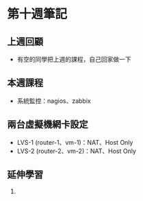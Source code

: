 # 第十週筆記
## 上週回顧
* 有空的同學把上週的課程，自己回家做一下

## 本週課程
* 系統監控：nagios、zabbix

## 兩台虛擬機網卡設定
* LVS-1 (router-1、vm-1)：NAT、Host Only
* LVS-2 (router-2、vm-2)：NAT、Host Only

## 延伸學習
1. []()